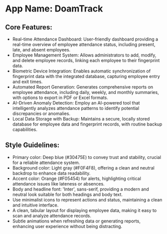 # **App Name**: DoamTrack

## Core Features:

- Real-time Attendance Dashboard: User-friendly dashboard providing a real-time overview of employee attendance status, including present, late, and absent employees.
- Employee Management System: Allows administrators to add, modify, and delete employee records, linking each employee to their fingerprint data.
- Biometric Device Integration: Enables automatic synchronization of fingerprint data with the integrated database, capturing employee entry and exit times.
- Automated Report Generation: Generates comprehensive reports on employee attendance, including daily, weekly, and monthly summaries, with options to export in PDF or Excel formats.
- AI-Driven Anomaly Detection: Employ an AI-powered tool that intelligently analyzes attendance patterns to identify potential discrepancies or anomalies.
- Local Data Storage with Backup: Maintains a secure, locally stored database for employee data and fingerprint records, with routine backup capabilities.

## Style Guidelines:

- Primary color: Deep blue (#30475E) to convey trust and stability, crucial for a reliable attendance system.
- Background color: Light gray (#F0F4F8), offering a clean and neutral backdrop to enhance data readability.
- Accent color: Orange (#F05454) for alerts, highlighting critical attendance issues like lateness or absences.
- Body and headline font: 'Inter', sans-serif, providing a modern and neutral look suitable for both headings and body text.
- Use minimalist icons to represent actions and status, maintaining a clean and intuitive interface.
- A clean, tabular layout for displaying employee data, making it easy to scan and analyze attendance records.
- Subtle animations when refreshing data or generating reports, enhancing user experience without being distracting.